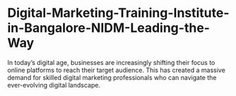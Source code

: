 # Digital-Marketing-Training-Institute-in-Bangalore-NIDM-Leading-the-Way
In today’s digital age, businesses are increasingly shifting their focus to online platforms to reach their target audience. This has created a massive demand for skilled digital marketing professionals who can navigate the ever-evolving digital landscape. 
